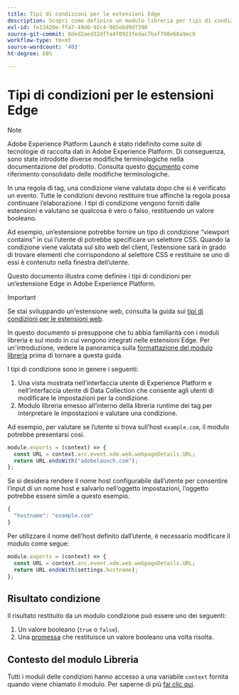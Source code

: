```yaml
---
title: Tipi di condizioni per le estensioni Edge
description: Scopri come definire un modulo libreria per tipi di condizione per un’estensione Edge in Adobe Experience Platform.
exl-id: fe13420e-ffa7-49d6-92c4-965ebd9d7390
source-git-commit: 8ded2aed32dffa4f0923fedac7baf798e68a9ec9
workflow-type: tm+mt
source-wordcount: '403'
ht-degree: 68%

---
```


# Tipi di condizioni per le estensioni Edge

>[!NOTE]
>
> Adobe Experience Platform Launch è stato ridefinito come suite di tecnologie di raccolta dati in Adobe Experience Platform. Di conseguenza, sono state introdotte diverse modifiche terminologiche nella documentazione del prodotto. Consulta questo [documento](../../term-updates.md) come riferimento consolidato delle modifiche terminologiche.

In una regola di tag, una condizione viene valutata dopo che si è verificato un evento. Tutte le condizioni devono restituire true affinché la regola possa continuare l’elaborazione. I tipi di condizione vengono forniti dalle estensioni e valutano se qualcosa è vero o falso, restituendo un valore booleano.

Ad esempio, un’estensione potrebbe fornire un tipo di condizione “viewport contains” in cui l’utente di potrebbe specificare un selettore CSS. Quando la condizione viene valutata sul sito web del client, l’estensione sarà in grado di trovare elementi che corrispondono al selettore CSS e restituire se uno di essi è contenuto nella finestra dell’utente.

Questo documento illustra come definire i tipi di condizioni per un’estensione Edge in Adobe Experience Platform.

>[!IMPORTANT]
>
>Se stai sviluppando un&#39;estensione web, consulta la guida sui [tipi di condizioni per le estensioni web](../web/condition-types.md).
>
>In questo documento si presuppone che tu abbia familiarità con i moduli libreria e sul modo in cui vengono integrati nelle estensioni Edge. Per un&#39;introduzione, vedere la panoramica sulla [formattazione del modulo libreria](./format.md) prima di tornare a questa guida.

I tipi di condizione sono in genere i seguenti:

1. Una vista mostrata nell’interfaccia utente di Experience Platform e nell’interfaccia utente di Data Collection che consente agli utenti di modificare le impostazioni per la condizione.
2. Modulo libreria emesso all’interno della libreria runtime dei tag per interpretare le impostazioni e valutare una condizione.

Ad esempio, per valutare se l’utente si trova sull’host `example.com`, il modulo potrebbe presentarsi così.

```js
module.exports = (context) => {
  const URL = context.arc.event.xdm.web.webpageDetails.URL;
  return URL.endsWith("adobelaunch.com");
};
```

Se si desidera rendere il nome host configurabile dall’utente per consentire l’input di un nome host e salvarlo nell’oggetto impostazioni, l’oggetto potrebbe essere simile a questo esempio.

```js
{
  "hostname": "example.com"
}
```

Per utilizzare il nome dell’host definito dall’utente, è necessario modificare il modulo come segue:

```js
module.exports = (context) => {
  const URL = context.arc.event.xdm.web.webpageDetails.URL;
  return URL.endsWith(settings.hostname);
};
```

## Risultato condizione

Il risultato restituito da un modulo condizione può essere uno dei seguenti:

1. Un valore booleano (`true` o `false`).
1. Una [promessa](https://developer.mozilla.org/en-US/docs/Web/JavaScript/Reference/Global_Objects/Promise) che restituisce un valore booleano una volta risolta.

## Contesto del modulo Libreria

Tutti i moduli delle condizioni hanno accesso a una variabile `context` fornita quando viene chiamato il modulo. Per saperne di più [fai clic qui](./context.md).
